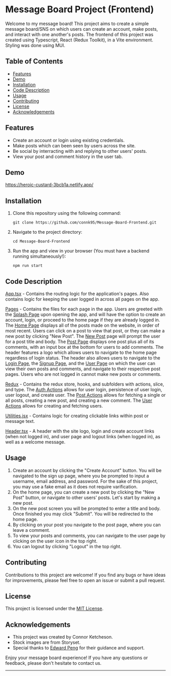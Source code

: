 # Message Board Project (Frontend)

Welcome to my message board! This project aims to create a simple message board/SNS on which users can create an account, make posts, and interact with one another's posts. The frontend of this project was created using Typescript, React (Redux Toolkit), in a Vite environment. Styling was done using MUI.

## Table of Contents

- [Features](https://github.com/connk95/Message-Board-Frontend/main/README.md#features)
- [Demo](https://github.com/Message-Board-Frontend/blob/main/README.md#features)
- [Installation](https://github.com/connk95/Message-Board-Frontend/blob/main/README.md#installation)
- [Code Description](https://github.com/connk95/Message-Board-Frontend/blob/main/README.md#code-description)
- [Usage](https://github.com/connk95/Message-Board-Frontend/blob/main/README.md#usage)
- [Contributing](https://github.com/Message-Board-Frontend/blob/main/README.md#contributing)
- [License](https://github.com/connk95/Message-Board-Frontend/blob/main/README.md#license)
- [Acknowledgements](https://github.com/connk95/Message-Board-Frontend/blob/main/README.md#acknowledgements)

## Features

- Create an account or login using existing credentials.
- Make posts which can been seen by users across the site.
- Be social by interracting with and replying to other users' posts.
- View your post and comment history in the user tab.

## Demo

https://heroic-custard-3bcb1a.netlify.app/

## Installation

1. Clone this repository using the following command:

   ```
   git clone https://github.com/connk95/Message-Board-Frontend.git
   ```

2. Navigate to the project directory:

   ```
   cd Message-Board-Frontend
   ```

3. Run the app and view in your browser (You must have a backend running simultaneously!):
   ```
   npm run start
   ```

## Code Description

[App.tsx](https://github.com/connk95/Message-Board-Frontend/blob/main/src/App.tsx) - Contains the routing logic for the application's pages. Also contains logic for keeping the user logged in across all pages on the app.

[Pages](https://github.com/connk95/Message-Board-Frontend/tree/main/src/pages) - Contains the files for each page in the app. Users are greeted with the [Splash Page](https://github.com/connk95/Message-Board-Frontend/blob/main/src/pages/SplashPage.tsx) upon opening the app, and will have the option to create an account, login, or proceed to the home page if they are already logged in. The [Home Page](https://github.com/connk95/Message-Board-Frontend/blob/main/src/pages/HomePage.tsx) displays all of the posts made on the website, in order of most recent. Users can click on a post to view that post, or they can make a new post by clicking "New Post". The [New Post](https://github.com/connk95/Message-Board-Frontend/blob/main/src/pages/NewPost.tsx) page will prompt the user for a post title and body. The [Post Page](https://github.com/connk95/Message-Board-Frontend/blob/main/src/pages/PostPage.tsx) displays one post plus all of its comments, with an input box at the bottom for users to add comments. The header features a logo which allows users to navigate to the home page regardless of login status. The header also allows users to navigate to the [Login Page](https://github.com/connk95/Message-Board-Frontend/blob/main/src/pages/LoginPage.tsx), the [Signup Page](https://github.com/connk95/Message-Board-Frontend/blob/main/src/pages/SignUpPage.tsx), and the [User Page](https://github.com/connk95/Message-Board-Frontend/blob/main/src/pages/UserPage.tsx) on which the user can view their own posts and comments, and navigate to their respective post pages. Users who are not logged in cannot make new posts or comments.

[Redux](https://github.com/connk95/Message-Board-Frontend/tree/main/src/redux) - Contains the redux store, hooks, and subfolders with actions, slice, and type. The [Auth Actions](https://github.com/connk95/Message-Board-Frontend/blob/main/src/redux/auth/auth.actions.ts) allows for user login, persistence of user login, user logout, and create user. The [Post Actions](https://github.com/connk95/Message-Board-Frontend/blob/main/src/redux/post/post.actions.ts) allows for fetching a single or all posts, creating a new post, and creating a new comment. The [User Actions](https://github.com/connk95/Message-Board-Frontend/blob/main/src/redux/user/user.actions.ts) allows for creating and fetching users.

[Utilities.jsx](https://github.com/connk95/Message-Board-Frontend/blob/main/src/utils/utilities.jsx) - Contains logic for creating clickable links within post or message text.

[Header.tsx](https://github.com/connk95/Message-Board-Frontend/blob/main/src/components/header.tsx) - A header with the site logo, login and create account links (when not logged in), and user page and logout links (when logged in), as well as a welcome message.

## Usage

1. Create an account by clicking the "Create Account" button. You will be navigated to the sign up page, where you be prompted to input a username, email address, and password. For the sake of this project, you may use a fake email as it does not require varification.
2. On the home page, you can create a new post by clicking the "New Post" button, or navigate to other users' posts. Let's start by making a new post.
3. On the new post screen you will be prompted to enter a title and body. Once finished you may click "Submit". You will be redirected to the home page.
4. By clicking on your post you navigate to the post page, where you can leave a comment.
5. To view your posts and comments, you can navigate to the user page by clicking on the user icon in the top right.
6. You can logout by clicking "Logout" in the top right.

## Contributing

Contributions to this project are welcome! If you find any bugs or have ideas for improvements, please feel free to open an issue or submit a pull request.

## License

This project is licensed under the [MIT License](LICENSE).

## Acknowledgements

- This project was created by Connor Ketcheson.
- Stock images are from Storyset.
- Special thanks to [Edward Peng](https://github.com/edwardnz2017) for their guidance and support.

Enjoy your message board experience! If you have any questions or feedback, please don't hesitate to contact us.

---
